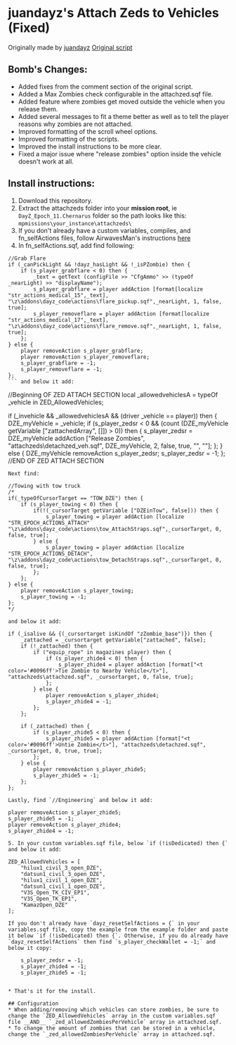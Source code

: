 # juandayz's Attach Zeds to Vehicles (Fixed)
Originally made by [juandayz](https://epochmod.com/forum/profile/36144-juandayz/)
[Original script](https://epochmod.com/forum/topic/43837-release-attach-zeds-to-vehicles/)
## Bomb's Changes:
* Added fixes from the comment section of the original script.
* Added a Max Zombies check configurable in the attachzed.sqf file.
* Added feature where zombies get moved outside the vehicle when you release them. 
* Added several messages to fit a theme better as well as to tell the player reasons why zombies are not attached.
* Improved formatting of the scroll wheel options.
* Improved formatting of the scripts.
* Improved the install instructions to be more clear.
* Fixed a major issue where "release zombies" option inside the vehicle doesn't work at all.

## Install instructions:
1. Download this repository.
2. Extract the attachzeds folder into your __mission root__, ie `DayZ_Epoch_11.Chernarus` folder so the path looks like this: `mpmissions\your_instance\attachzeds\`
3. If you don't already have a custom variables, compiles, and fn_selfActions files, follow AirwavesMan's instructions [here](https://github.com/AirwavesMan/custom-epoch-functions)
4. In fn_selfActions.sqf, add find following:
```
//Grab Flare
if (_canPickLight && !dayz_hasLight && !_isPZombie) then {
	if (s_player_grabflare < 0) then {
		_text = getText (configFile >> "CfgAmmo" >> (typeOf _nearLight) >> "displayName");
		s_player_grabflare = player addAction [format[localize "str_actions_medical_15",_text], "\z\addons\dayz_code\actions\flare_pickup.sqf",_nearLight, 1, false, true];
		s_player_removeflare = player addAction [format[localize "str_actions_medical_17",_text], "\z\addons\dayz_code\actions\flare_remove.sqf",_nearLight, 1, false, true];
	};
} else {
	player removeAction s_player_grabflare;
	player removeAction s_player_removeflare;
	s_player_grabflare = -1;
	s_player_removeflare = -1;
};
``` and below it add:
```
//Beginning OF ZED ATTACH SECTION
local _allowedvehiclesA = typeOf _vehicle in ZED_AllowedVehicles;


if (_invehicle && _allowedvehiclesA && (driver _vehicle == player)) then {
    DZE_myVehicle = _vehicle;
    if (s_player_zedsr < 0 && (count (DZE_myVehicle getVariable ["zattachedArray", []]) > 0)) then {
        s_player_zedsr = DZE_myVehicle addAction ["Release Zombies", "attachzeds\detachzed_veh.sqf", DZE_myVehicle, 2, false, true, "", ""];
    };
} else {
    DZE_myVehicle removeAction s_player_zedsr;
    s_player_zedsr = -1;
};
//END OF ZED ATTACH SECTION
```
Next find:
```
    //Towing with tow truck
	/*
	if(_typeOfCursorTarget == "TOW_DZE") then {
		if (s_player_towing < 0) then {
			if(!(_cursorTarget getVariable ["DZEinTow", false])) then {
				s_player_towing = player addAction [localize "STR_EPOCH_ACTIONS_ATTACH" "\z\addons\dayz_code\actions\tow_AttachStraps.sqf",_cursorTarget, 0, false, true];
			} else {
				s_player_towing = player addAction [localize "STR_EPOCH_ACTIONS_DETACH", "\z\addons\dayz_code\actions\tow_DetachStraps.sqf",_cursorTarget, 0, false, true];
			};
		};
	} else {
		player removeAction s_player_towing;
		s_player_towing = -1;
	};
	*/
```
and below it add:
```
	if (_isalive && {(_cursortarget isKindOf "zZombie_base")}) then {
		_zattached = _cursortarget getVariable["zattached", false];
		if (!_zattached) then {
			if ("equip_rope" in magazines player) then {
				if (s_player_zhide4 < 0) then {
					s_player_zhide4 = player addAction [format["<t color='#0096ff'>Tie Zombie to Nearby Vehicle</t>"], "attachzeds\attachzed.sqf", _cursortarget, 0, false, true];
				};
			} else {
				player removeAction s_player_zhide4;
				s_player_zhide4 = -1;
			};
		};
		
		if (_zattached) then {
			if (s_player_zhide5 < 0) then {
				s_player_zhide5 = player addAction [format["<t color='#0096ff'>Untie Zombie</t>"], "attachzeds\detachzed.sqf", _cursortarget, 0, true, true];
			};
		} else {
			player removeAction s_player_zhide5;
			s_player_zhide5 = -1;
		};
	};
```
Lastly, find `//Engineering` and below it add:
```
    player removeAction s_player_zhide5;
	s_player_zhide5 = -1;
	player removeAction s_player_zhide4;
	s_player_zhide4 = -1;
```
5. In your custom variables.sqf file, below `if (!isDedicated) then {` and below it add:
```
	ZED_AllowedVehicles = [
		"hilux1_civil_3_open_DZE",
		"datsun1_civil_3_open_DZE",
		"hilux1_civil_1_open_DZE",
		"datsun1_civil_1_open_DZE",
		"V3S_Open_TK_CIV_EP1",
		"V3S_Open_TK_EP1",
		"KamazOpen_DZE"
	];
```
If you don't already have `dayz_resetSelfActions = {` in your variables.sqf file, copy the example from the example folder and paste it below `if (!isDedicated) then {`. Otherwise, if you do already have `dayz_resetSelfActions` then find `s_player_checkWallet = -1;` and below it copy:
```
		s_player_zedsr = -1;
		s_player_zhide4 = -1;
		s_player_zhide5 = -1;
```

* That's it for the install.

## Configuration
* When adding/removing which vehicles can store zombies, be sure to change the `ZED_AllowedVehicles` array in the custom variables.sqf file __AND__ `_zed_allowedZombiesPerVehicle` array in attachzed.sqf.
* To change the amount of zombies that can be stored in a vehicle, change the `_zed_allowedZombiesPerVehicle` array in attachzed.sqf.
